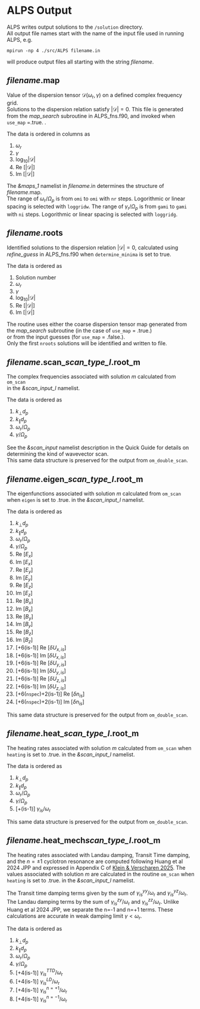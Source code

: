 # ALPS Output

ALPS writes output solutions to the `/solution` directory.  
All output file names start with the name of the input file used in running ALPS, e.g. 
```
mpirun -np 4 ./src/ALPS filename.in
```
will produce output files all starting with the string *filename*.

## *filename*.map

Value of the dispersion tensor $\mathcal{D}(\omega_{\textrm{r}},\gamma)$ on a defined complex frequency grid.  
Solutions to the dispersion relation satisfy $|\mathcal{D}|  =0$.
This file is generated from the *map_search* subroutine in ALPS_fns.f90, and invoked when `use_map` =.true. .  

The data is ordered in columns as  
1. $\omega_r$  
2. $\gamma$   
3. $\log_{10} |\mathcal{D}|$  
4. Re $[|\mathcal{D}|]$  
5. Im $[|\mathcal{D}|]$  

The *&maps_1* namelist in *filename*.in determines the structure of *filename*.map.  
The range of $\omega_{\textrm{r}}/\Omega_p$ is from `omi` to `omi` with `nr` steps. Logorithmic or linear spacing is selected with `loggridw`.
The range of $\gamma_{\textrm{r}}/\Omega_p$ is from `gami` to `gami` with `ni` steps. Logorithmic or linear spacing is selected with `loggridg`.

## *filename*.roots

Identified solutions to the dispersion relation $|\mathcal{D}|  =0$, calculated using *refine_guess* in ALPS_fns.f90 when `determine_minima` is set to true.  

The data is ordered as  
1. Solution number
2. $\omega_r$  
3. $\gamma$   
4. $\log_{10} |\mathcal{D}|$  
5. Re $[|\mathcal{D}|]$  
6. Im $[|\mathcal{D}|]$  

The routine uses  either the coarse dispersion tensor map generated from the *map_search* subroutine (in the case of `use_map` = .true.)  
or from the input guesses (for `use_map` = .false.).  
Only the first `nroots` solutions will be identified and written to file.

## *filename*.scan_*scan_type_l*.root_m

The complex frequencies associated with solution *m* calculated from `om_scan`  
in the *&scan_input_l* namelist.

The data is ordered as  
1. $k_\perp d_p$
2. $k_\parallel d_p$  
3. $\omega_{\textrm{r}}/\Omega_p$   
4. $\gamma/\Omega_p$   

See the *&scan_input* namelist description in the Quick Guide for details on determining the kind of wavevector scan.  
This same data structure is preserved for the output from `om_double_scan`.

## *filename*.eigen_*scan_type_l*.root_m

The eigenfunctions associated with solution *m* calculated from `om_scan` when `eigen` is set to .true.
in the *&scan_input_l* namelist.

The data is ordered as  
1. $k_\perp d_p$
2. $k_\parallel d_p$  
3. $\omega_{\textrm{r}}/\Omega_p$   
4. $\gamma/\Omega_p$   
5. Re $[E_x]$ 
6. Im $[E_x]$ 
7. Re $[E_y]$ 
8. Im $[E_y]$ 
9. Re $[E_z]$ 
10. Im $[E_z]$ 
11. Re $[B_x]$ 
12. Im $[B_x]$ 
13. Re $[B_y]$ 
14. Im $[B_y]$ 
15. Re $[B_z]$ 
16. Im $[B_z]$  
17. [+6(is-1)] Re $[\delta U_{x,is}]$   
18. [+6(is-1)] Im $[\delta U_{x,is}]$   
19. [+6(is-1)] Re $[\delta U_{y,is}]$   
20. [+6(is-1)] Im $[\delta U_{y,is}]$   
21. [+6(is-1)] Re $[\delta U_{z,is}]$   
22. [+6(is-1)] Im $[\delta U_{z,is}]$   
17. [+6(`nspec`)+2(is-1)] Re $[\delta n_{is}]$   
18. [+6(`nspec`)+2(is-1)] Im $[\delta n_{is}]$ 

This same data structure is preserved for the output from `om_double_scan`.

## *filename*.heat_*scan_type_l*.root_m

The heating rates associated with solution *m* calculated from `om_scan` when `heating` is set to .true.
in the *&scan_input_l* namelist.

The data is ordered as  
1. $k_\perp d_p$
2. $k_\parallel d_p$  
3. $\omega_{\textrm{r}}/\Omega_p$   
4. $\gamma/\Omega_p$   
5. [+(is-1)] $\gamma_{is}/\omega_{\textrm{r}}$

This same data structure is preserved for the output from `om_double_scan`.

## *filename*.heat_mech*scan_type_l*.root_m

The heating rates associated with Landau damping, Transit Time damping, and the $n=\pm 1$ cyclotron resonance are computed following Huang et al 2024 JPP and expressed in Appendix C of [Klein & Verscharen 2025](https://arxiv.org/abs/2506.16431). The values associated with solution *m* are calculated in the routine `om_scan` when `heating` is set to .true. in the *&scan_input_l* namelist.

The Transit time damping terms given by the sum of $\gamma_{is}^{yy}/\omega_{\textrm{r}}$ and $\gamma_{is}^{yz}/\omega_{\textrm{r}}$.
The Landau damping terms by the sum of $\gamma_{is}^{zy}/\omega_{\textrm{r}}$ and $\gamma_{is}^{zz}/\omega_{\textrm{r}}$.
Unlike Huang et al 2024 JPP, we separate the n=-1 and n=+1 terms.
These calculations are accurate in weak damping limit $\gamma < \omega_{\textrm{r}}$.


The data is ordered as  
1. $k_\perp d_p$
2. $k_\parallel d_p$  
3. $\omega_{\textrm{r}}/\Omega_p$   
4. $\gamma/\Omega_p$   
5. [+4(is-1)] $\gamma_{is}^{TTD}/\omega_{\textrm{r}}$
6. [+4(is-1)] $\gamma_{is}^{LD}/\omega_{\textrm{r}}$
7. [+4(is-1)] $\gamma_{is}^{n=+1}/\omega_{\textrm{r}}$
8. [+4(is-1)] $\gamma_{is}^{n=-1}/\omega_{\textrm{r}}$
